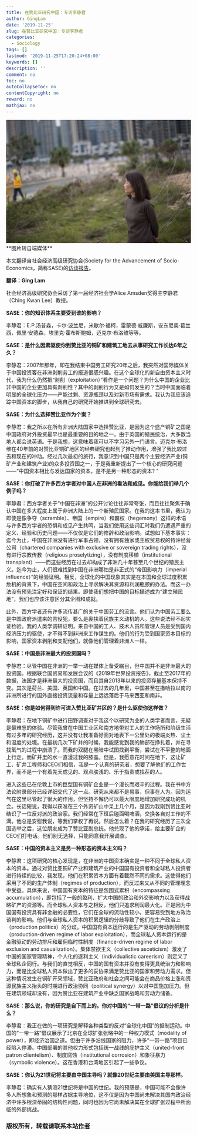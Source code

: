 ```yaml
---
title: 在赞比亚研究中国：专访李静君
author: GingLam
date: '2019-11-25'
slug: 在赞比亚研究中国：专访李静君
categories:
  - Sociology
tags: []
lastmod: '2019-11-25T17:20:24+08:00'
keywords: []
description: ''
comment: no
toc: no
autoCollapseToc: no
contentCopyright: no
reward: no
mathjax: no
---
```

<div align=center><img src="https://raw.githubusercontent.com/GingLam/Storage/master/lee.jpg"></div>
<div align=center>
</div>
**图片转自端媒体**

本文翻译自社会经济高级研究协会(Society for the Advancement of Socio-Economics，简称SASE)的[访谈报告](https://econthoughtdotorg.wordpress.com/2014/10/12/aer-top-20-kuznets-on-inequality-1955/)。

**翻译：Ging Lam**

社会经济高级研究协会采访了第一届经济社会学Alice Amsden奖得主李静君（Ching Kwan Lee）教授。

**SASE：你的知识体系主要受到谁的影响？**

李静君：E.P.汤普森，卡尔·波兰尼，米歇尔·福柯，雷蒙德·威廉斯，安东尼奥·葛兰西，佩里·安德森，埃里克·霍布斯鲍姆，迈克尔·布洛维等等。

**SASE：是什么因素驱使你到赞比亚的铜矿和建筑工地去从事研究工作长达6年之久？**

李静君：2007年那年，即在我结束中国劳工研究20年之后，我突然对国际媒体关于中国投资客在非洲剥削劳工的报道很感兴趣。在这个全球化的新自由资本主义时代，我为什么仍然把“剥削（exploitation）”看作是一个问题？为什么中国的企业比非中国的企业更加具有剥削性？其中的剥削行为又是如何发生的？当时中国面临着明显的全球化压力——产能过剩、资源瓶颈以及对新市场有需求。我认为我应该追踪中国资本的脚步，从我自己的研究开始推进到全球研究去。

<!--more-->

**SASE：为什么选择赞比亚作为个案？**

李静君：我之所以在所有非洲大陆国家中选择赞比亚，是因为这个盛产铜矿之国是中国政府对外投资最早也是最重要的目的地之一。由于英国的殖民统治，大多数当地人都会说英语。于是我想，这意味着我可以不学习另外一门语言。迈克尔·布洛维在40年前的对赞比亚铜矿地区的经典研究也起到了推动作用，增强了我比较过去和现在的冲动。经过几次最初的旅行，我意识到中国只是两个主要经济产业(铜矿产业和建筑产业)的众多投资国之一，于是我重新提出了一个核心的研究问题——“中国资本相比与发达国家的资本，是不是另一种形态的资本? ”

**SASE：你打破了许多西方学者对中国人在非洲的看法和成见。你能给我们举几个例子吗？**

李静君：西方学者关于“中国在非洲”的公开讨论往往非常夸张，而且往往聚焦于确认中国在多大程度上属于非洲大陆上的一个新殖民国家。在我的这本书里，我认为即使是像争夺（scramble）、帝国（empire）和霸权（hegemony）这样的术语与许多西方学者的恐惧和成见产生共鸣，当我们使用这些词汇时我们仍遭遇严重的定义、经验和历史问题——不仅仅是它们的修辞和政治影响。试想如下基本事实：迄今为止，中国在非洲没有进行军事占领，没有拥有独家或主权贸易权的特许经营公司（chartered companies with exclusive or sovereign trading rights），没有进行宗教传教（religious proselytizing），没有制度移植（institutional transplant）——而这些经历在过去却构成了非洲几十年甚至几个世纪的殖民主义。迄今为止，人们很难找到中国在非洲哪怕是非正式的“帝国影响力（imperial influence）”的经验证明。相反，全球化的中国现象其实是在本国和全球过度积累危机的背景下，中国在空间和政治上寻求解决其资源和利润瓶颈的办法。而这一办法没有预先注定好和保证的结果。即使我们想把中国的目标描述成为“建立殖民地”，我们也应该注意区分其企图和成就。

此外，西方学者还有许多流传甚广的关于中国劳工的流言。他们认为中国劳工要么是中国政府派遣来的苦役犯，要么是裹挟着民族主义动机的人。这些说法经不起实证检验。我的人类学调研证明，来自中国的工人、技术人员和管理人员是受到国内经济压力的驱使，才不得不到非洲来工作谋生的。他们的行为受到国家资本目标的影响，国家资本剥削和支配他们，就像他们管理着非洲人一样。

**SASE：中国是非洲最大的投资国吗？**

李静君：尽管中国在非洲的一举一动在媒体上备受瞩目，但中国并不是非洲最大的投资国。根据联合国贸易和发展会议的《2019年世界投资报告》，截止至2017年的数据，法国才是非洲最大的投资国，而且其自2013年以来的投资存量基本保持不变。其次是荷兰、美国、英国和中国。在过去的几年里，中国甚至在撒哈拉以南的非洲所进行的国外直接投资流量和存量上远远落后于马来西亚和南非。

**SASE：你是如何得到许可进入赞比亚矿井区的？是什么驱使你这样做？**

李静君：在地下铜矿中进行田野调查对于我这个以研究为业的人类学者而言，无疑是最难忘的体验。尽管我曾在中国工业区和南方地带对工人的工作场所和阶级生活有过多年的研究经历，这并没有让我准备好面对地表下一公里处的极端炎热、尘土和湿度的处境。在最初几次下矿井的时候，我能感觉到我的肺部在挣扎着，并在寻找氧气的过程中崩溃了。而我的双腿在黑暗中试图找到平衡，尝试在不平整的地面上行走，而矿井里的水一直漫过我的膝盖。但是，我愿意花时间在地下，这让矿工、矿井工程师和CEO们相信，我是一个认真的研究者，想要了解他们的工作世界，而不是一个有着先天成见的、观点肤浅的、乐于指责或找茬的人。

进入这些已在伦敦上市的巨型国有铜矿企业是一个漫长而艰辛的过程。我在书中方法论附录部分已经详细交代了这一点。研究从来都不是易事，但事在人为。因为运气在这里尽管起了很大的作用，但坚持不懈仍可以最大限度地增加研究成功的机会。长话短说，我得以获准在三个外资矿山中呆上几个月，是因为我刚到赞比亚时结识了一位反对派的政治家。我们经常在下班后碰面喝啤酒，交换各自对工作的不满。他总是安慰我说，等我们掌权了再说。然后怎么着？在我的研究经历了三次全国选举之后，这位朋友成为了赞比亚副总统。他兑现了他的承诺，给主要矿企的CEO们打电话。他们别无选择，只能同意我开展调查。

**SASE：中国的资本主义是另一种形态的资本主义吗？**

李静君：这项研究的核心发现是，在非洲的中国资本确实是一种不同于全球私人资本的资本。通过对赞比亚铜矿产业和建筑产业的中国国有投资者和全球私人投资者进行持续的比较，我发现，他们在积累资本方面有着截然不同的需求。这使得他们采用了不同的生产体制（regimes of production），而反过来又从不同的管理理念中受益。具体来说，中国国有资本的特征是包围式累积（encompassing accumulation），即包括了一般的盈利、扩大中国的政治和外交影响力以及获得战略矿产的资源等。而全球私人资本与之相反，他们只追求利润最大化。正是因为中国国有投资具有非金融的必要性，它们在全球的流动性较小，更容易受到地方政治谈判的影响。他们与全球私人资本的积累逻辑的分歧导致了他们在生产政治上（production politics）的分歧。中国国有资本运行的是生产驱动的劳动剥削制度（production-driven regime of labor exploitation），而全球私人资本运行的是金融驱动的劳动排斥和雇佣临时性制度（finance-driven regime of labor exclusion and casualization）。集体禁欲主义（collective asceticism）激发了中国的国家管理精神，个人化的逐利主义（individualistic careerism）则定义了全球私企同行。与我们的直觉相反，中国的国有资本并没有变得更具统治力和影响力，而是比全球私人资本做出了更多的妥协来满足赞比亚的国家和劳动力需求。但这种情况发生在铜矿开采领域，赞比亚政府和社会之间可能会在商品价格上涨和资源民族主义抬头的时期进行政治协同（political synergy）以对中国施加压力。但在建筑领域却没有，因为赞比亚在建筑产业中缺乏国家战略和劳动力储备。

**SASE：那么说，你的研究是自下而上的。你对中国的“一带一路”倡议的分析是什么？**

李静君：我正在做的一项研究是解释各种类型的反对“全球化中国”的抵制运动。中国的“一带一路”倡议展示了北京在全球扩张张略中的一种权力模式（modality of power），即经济治国之道。但由于许多沿线国家的阻力，许多“一带一路”项目已经陷入停滞。中国部署的其他权力形式包括统一战线的庇护主义（united-front patron clientelism）、制度腐蚀（institutional corrosion）和象征暴力（symbolic violence）。这在香港和台湾地区引起了一些争议。

**SASE：你认为21世纪将主要由中国主导吗？就像20世纪主要由美国主导那样。**

李静君：确实有人猜测21世纪将是中国的世纪。我的预感是，中国可能不会像许多人所想象和预测的那样占据主导地位，这不仅是因为中国尚未解决其国内政治经济中许多根深蒂固的结构性问题，同时也因为它尚未解决其在全球扩张过程中所面临的外部挑战。

### 版权所有，转载请联系本站[作者](mailto:linj83@mail2.sysu.edu.cn)
